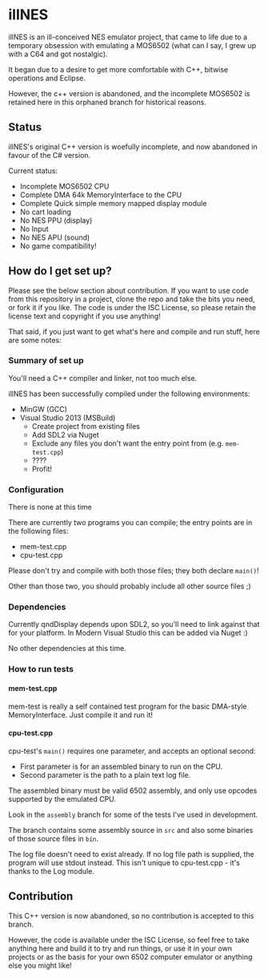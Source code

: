 # illNES

illNES is an ill-conceived NES emulator project, that came to life due to a temporary obsession with emulating a MOS6502 (what can I say, I grew up with a C64 and got nostalgic).

It began due to a desire to get more comfortable with C++, bitwise operations and Eclipse.

However, the c++ version is abandoned, and the incomplete MOS6502 is retained here in this orphaned branch for historical reasons.

## Status

illNES's original C++ version is woefully incomplete, and now abandoned in favour of the C# version.

Current status:

* Incomplete MOS6502 CPU
* Complete DMA 64k MemoryInterface to the CPU
* Complete Quick simple memory mapped display module
* No cart loading
* No NES PPU (display)
* No Input
* No NES APU (sound)
* No game compatibility!

## How do I get set up?

Please see the below section about contribution. If you want to use code from this repository in a project, clone the repo and take the bits you need, or fork it if you like. The code is under the ISC License, so please retain the license text and copyright if you use anything!

That said, if you just want to get what's here and compile and run stuff, here are some notes:

### Summary of set up
You'll need a C++ compiler and linker, not too much else.

illNES has been successfully compiled under the following environments:

* MinGW (GCC)
* Visual Studio 2013 (MSBuild)
  * Create project from existing files
  * Add SDL2 via Nuget
  * Exclude any files you don't want the entry point from (e.g. `mem-test.cpp`)
  * ????
  * Profit!

### Configuration
There is none at this time

There are currently two programs you can compile; the entry points are in the following files:

* mem-test.cpp
* cpu-test.cpp

Please don't try and compile with both those files; they both declare `main()`!

Other than those two, you should probably include all other source files ;)

### Dependencies
Currently qndDisplay depends upon SDL2, so you'll need to link against that for your platform. In Modern Visual Studio this can be added via Nuget :)

No other dependencies at this time.

### How to run tests
#### mem-test.cpp
mem-test is really a self contained test program for the basic DMA-style MemoryInterface. Just compile it and run it!

#### cpu-test.cpp
cpu-test's `main()` requires one parameter, and accepts an optional second:

* First parameter is for an assembled binary to run on the CPU.
* Second parameter is the path to a plain text log file.

The assembled binary must be valid 6502 assembly, and only use opcodes supported by the emulated CPU.

Look in the `assembly` branch for some of the tests I've used in development.

The branch contains some assembly source in `src` and also some binaries of those source files in `bin`.

The log file doesn't need to exist already. If no log file path is supplied, the program will use stdout instead. This isn't unique to cpu-test.cpp - it's thanks to the Log module.

## Contribution

This C++ version is now abandoned, so no contribution is accepted to this branch.

However, the code is available under the ISC License, so feel free to take anything here and build it to try and run things, or use it in your own projects or as the basis for your own 6502 computer emulator or anything else you might like!
